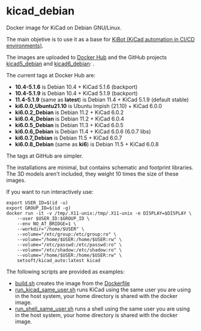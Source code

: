 # kicad_debian

Docker image for KiCad on Debian GNU/Linux.

The main objetive is to use it as a base for [KiBot (KiCad automation in CI/CD environments)](https://github.com/INTI-CMNB/KiBot).

The images are uploaded to [Docker Hub](https://hub.docker.com/repository/docker/setsoft/kicad_debian) and
the GitHub projects [kicad5_debian](https://github.com/INTI-CMNB/kicad_debian/pkgs/container/kicad5_debian) and
[kicad6_debian](https://github.com/INTI-CMNB/kicad_debian/pkgs/container/kicad6_debian): .

The current tags at Docker Hub are:

* **10.4-5.1.6** is Debian 10.4 + KiCad 5.1.6 (backport)
* **10.4-5.1.9** is Debian 10.4 + KiCad 5.1.9 (backport)
* **11.4-5.1.9** (same as **latest**) is Debian 11.4 + KiCad 5.1.9 (default stable)
* **ki6.0.0_Ubuntu21.10** is Ubuntu Impish (21.10) + KiCad 6.0.0
* **ki6.0.2_Debian** is Debian 11.2 + KiCad 6.0.2
* **ki6.0.4_Debian** is Debian 11.2 + KiCad 6.0.4
* **ki6.0.5_Debian** is Debian 11.3 + KiCad 6.0.5
* **ki6.0.6_Debian** is Debian 11.4 + KiCad 6.0.6 (6.0.7 libs)
* **ki6.0.7_Debian** is Debian 11.5 + KiCad 6.0.7
* **ki6.0.8_Debian** (same as **ki6**) is Debian 11.5 + KiCad 6.0.8

The tags at GitHub are simpler.

The installations are minimal, but contains schematic and footprint libraries.
The 3D models aren't included, they weight 10 times the size of these images.

If you want to run interactively use:

```
export USER_ID=$(id -u)
export GROUP_ID=$(id -g)
docker run -it -v /tmp/.X11-unix:/tmp/.X11-unix -e DISPLAY=$DISPLAY \
    --user $USER_ID:$GROUP_ID \
    --env NO_AT_BRIDGE=1 \
    --workdir="/home/$USER" \
    --volume="/etc/group:/etc/group:ro" \
    --volume="/home/$USER:/home/$USER:rw" \
    --volume="/etc/passwd:/etc/passwd:ro" \
    --volume="/etc/shadow:/etc/shadow:ro" \
    --volume="/home/$USER:/home/$USER:rw" \
    setsoft/kicad_auto:latest kicad
```

The following scripts are provided as examples:

* [build.sh](https://github.com/INTI-CMNB/kicad_debian/blob/master/build.sh) creates the image from the [Dockerfile](https://github.com/INTI-CMNB/kicad_debian/blob/master/Dockerfile)
* [run_kicad_same_user.sh](https://github.com/INTI-CMNB/kicad_debian/blob/master/run_kicad_same_user.sh) runs KiCad using the same user you are using in the host system, your home directory is shared with the docker image.
* [run_shell_same_user.sh](https://github.com/INTI-CMNB/kicad_debian/blob/master/run_shell_same_user.sh) runs a shell using the same user you are using in the host system, your home directory is shared with the docker image.




